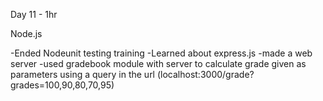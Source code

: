 Day 11 - 1hr

Node.js

-Ended Nodeunit testing training
-Learned about express.js
-made a web server
-used gradebook module with server to calculate grade given as parameters using a query in the url (localhost:3000/grade?grades=100,90,80,70,95)